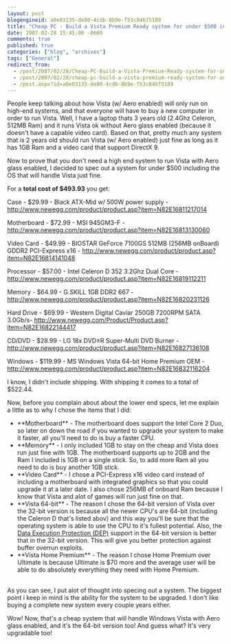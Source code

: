 ```yaml
---
layout: post
blogengineid: a0e03135-de80-4cdb-8b9e-f53c846f5189
title: "Cheap PC - Build a Vista Premium Ready system for under $500 including the OS"
date: 2007-02-28 15:45:00 -0600
comments: true
published: true
categories: ["blog", "archives"]
tags: ["General"]
redirect_from: 
  - /post/2007/02/28/Cheap-PC-Build-a-Vista-Premium-Ready-system-for-under-24500-including-the-OS
  - /post/2007/02/28/cheap-pc-build-a-vista-premium-ready-system-for-under-24500-including-the-os
  - /post.aspx?id=a0e03135-de80-4cdb-8b9e-f53c846f5189
---
```

<!-- more -->


People keep talking about how Vista (w/ Aero enabled) will only run on high-end systems, and that everyone will have to buy a new computer in order to run Vista. Well, I have a laptop thats 3 years old (2.4Ghz Celeron, 512MB Ram) and it runs Vista ok without Aero glass enabled (because it doesn&#39;t have a capable video card). Based on that, pretty much any system that is 2 years old should run Vista (w/ Aero enabled) just fine as long as it has 1GB Ram and a video card that support DirectX 9.



Now to prove that you don&#39;t need a high end system to run Vista with Aero glass enabled, I decided to spec out a system for under $500 including the OS that will handle Vista just fine.



For a **total cost of $493.93** you get:



Case - $29.99 - Black ATX-Mid w/ 500W power supply - <a href="http://www.newegg.com/product/product.asp?item=N82E16811217014">http://www.newegg.com/product/product.asp?item=N82E16811217014</a>



Motherboard - $72.99 - MSI 945GM3-F - <a href="http://www.newegg.com/product/product.asp?item=N82E16813130060">http://www.newegg.com/product/product.asp?item=N82E16813130060</a>



Video Card - $49.99 - BIOSTAR GeForce 7100GS 512MB (256MB onBoard) GDDR2 PCI-Express x16 - <a href="http://www.newegg.com/product/product.asp?item=N82E16814141048">http://www.newegg.com/product/product.asp?item=N82E16814141048</a>



Processor - $57.00 - Intel Celeron D 352 3.2Ghz Dual Core - <a href="http://www.newegg.com/product/product.asp?item=N82E16819112211">http://www.newegg.com/product/product.asp?item=N82E16819112211</a>



Memory - $64.99 - G.SKILL 1GB DDR2 667 - <a href="http://www.newegg.com/product/product.asp?item=N82E16820231126">http://www.newegg.com/product/product.asp?item=N82E16820231126</a>



Hard Drive - $69.99 - Western Digital Caviar 250GB 7200RPM SATA 3.0Gb/s- <a href="http://www.newegg.com/Product/Product.asp?item=N82E16822144417">http://www.newegg.com/Product/Product.asp?item=N82E16822144417</a>



CD/DVD - $28.99 - LG 18x DVD&plusmn;R Super-Multi DVD Burner - <a href="http://www.newegg.com/product/product.asp?item=N82E16827136108">http://www.newegg.com/product/product.asp?item=N82E16827136108</a>



Windows - $119.99 - MS Windows Vista 64-bit Home Premium OEM - <a href="http://www.newegg.com/product/product.asp?item=N82E16832116204">http://www.newegg.com/product/product.asp?item=N82E16832116204</a>



I know, I didn&#39;t include shipping. With shipping it comes to a total of $522.44.



Now, before you complain about about the lower end specs, let me explain a little as to why I chose the items that I did:

<ul>
	<li>**Motherboard** - The motherboard does support the Intel Core 2 Duo, so later on down the road if you wanted to upgrade your system to make it faster, all you&#39;ll need to do is buy a faster CPU.</li>
	<li>**Memory** - I only included 1GB to stay on the cheap and Vista does run just fine with 1GB. The motherboard supports up to 2GB and the Ram I included is 1GB on a single stick. So, to add more Ram all you need to do is buy another 1GB stick. 
	</li>
	<li>**Video Card** - I chose a PCI-Express x16 video card instead of including a motherboard with integrated graphics so that you could upgrade it at a later date. I also chose 256MB of onboard Ram because I know that Vista and alot of games will run just fine on that. 
	</li>
	<li>**Vista 64-bit** - The reason I chose the 64-bit version of Vista over the 32-bit version is because all the newer CPU&#39;s are 64-bit (including the Celeron D that&#39;s listed abov) and this way you&#39;ll be sure that the operating system is able to use the CPU to it&#39;s fullest potential. Also, the <a href="http://en.wikipedia.org/wiki/Data_Execution_Prevention">Data Execution Protection (DEP)</a> support in the 64-bit version is better that in the 32-bit version. This will give you better protection against buffer overrun exploits. 
	</li>
	<li>**Vista Home Premium** - The reason I chose Home Premium over Ultimate is because Ultimate is $70 more and the average user will be able to do absolutely everything they need with Home Premium.</li>
</ul>


<br />
As you can see, I put alot of thought into specing out a system. The biggest point i keep in mind is the ability for the system to be upgraded. I don&#39;t like buying a complete new system every couple years either.



Wow! Now, that&#39;s a cheap system that will handle Windows Vista with Aero glass enabled, and it&#39;s the 64-bit version too! And guess what? It&#39;s very upgradable too!

